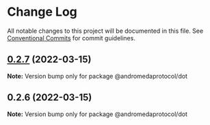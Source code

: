 # Change Log

All notable changes to this project will be documented in this file.
See [Conventional Commits](https://conventionalcommits.org) for commit guidelines.

## [0.2.7](https://github.com/andromedaprotocol/design-system/compare/@andromedaprotocol/dot@0.2.6...@andromedaprotocol/dot@0.2.7) (2022-03-15)

**Note:** Version bump only for package @andromedaprotocol/dot





## 0.2.6 (2022-03-15)

**Note:** Version bump only for package @andromedaprotocol/dot

